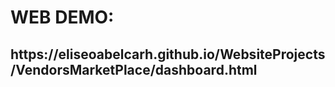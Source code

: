 <h1>WEB DEMO:</h1>
<h2> https://eliseoabelcarh.github.io/WebsiteProjects/VendorsMarketPlace/dashboard.html </h2>